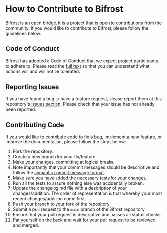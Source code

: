 # How to Contribute to Bifrost

Bifrost is an open bridge, it is a project that is open to contributions from the community. If you would like to contribute to Bifrost, please follow the guidelines below.

## Code of Conduct

Bifrost has adopted a Code of Conduct that we expect project participants to adhere to. Please read the [full text](https://www.contributor-covenant.org/version/1/0/0/code-of-conduct/) so that you can understand what actions will and will not be tolerated.

## Reporting Issues

If you have found a bug or have a feature request, please report them at this repository's [Issues section](https://github.com/opensaucerer/bifrost/issues). Please check that your issue has not already been reported.

## Contributing Code

If you would like to contribute code to fix a bug, implement a new feature, or improve the documentation, please follow the steps below:

1. Fork the repository.
2. Create a new branch for your fix/feature.
3. Make your changes, committing at logical breaks.
4. Note importantly that your commit messages should be descriptive and follow the [semantic commit message format](https://gist.github.com/joshbuchea/6f47e86d2510bce28f8e7f42ae84c716).
5. Make sure you have added the necessary tests for your changes.
6. Run all the tests to assure nothing else was accidentally broken.
7. Update the changelog.md file with a description of your changes/addition. The order of representation is that whereby your most recent changes/addition come first.
8. Push your branch to your fork of the repository.
9. Submit a pull request to the `main` branch of the Bifrost repository.
10. Ensure that your pull request is descriptive and passes all status checks.
11. Pat yourself on the back and wait for your pull request to be reviewed and merged.
